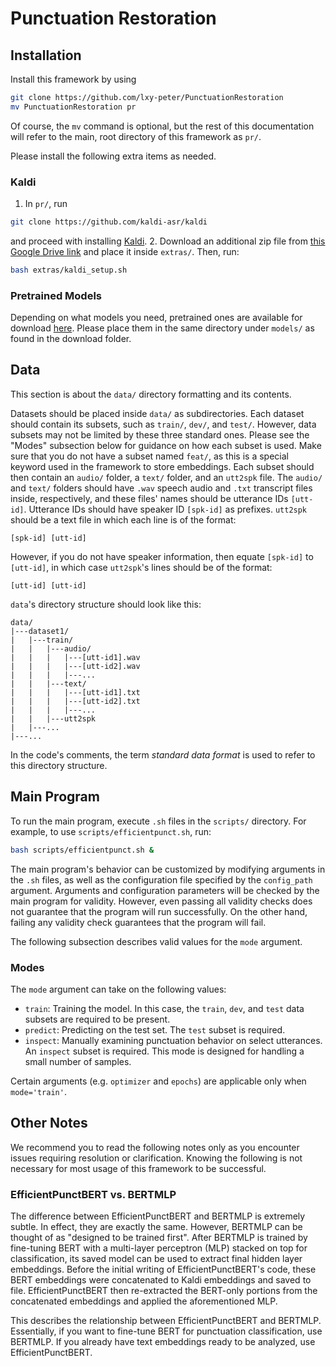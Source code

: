 # Punctuation Restoration


## Installation

Install this framework by using
```bash
git clone https://github.com/lxy-peter/PunctuationRestoration
mv PunctuationRestoration pr
```
Of course, the `mv` command is optional, but the rest of this documentation will refer to the main, root directory of this framework as `pr/`.

Please install the following extra items as needed.

### Kaldi
1. In `pr/`, run
```bash
git clone https://github.com/kaldi-asr/kaldi
```
and proceed with installing [Kaldi](https://github.com/kaldi-asr/kaldi).
2. Download an additional zip file from [this Google Drive link](https://drive.google.com/file/d/1yfxuqtXrFMi1GhDl9dDxhHbVQE6-tXlf/view?usp=sharing) and place it inside `extras/`. Then, run:
```bash
bash extras/kaldi_setup.sh
```

### Pretrained Models
Depending on what models you need, pretrained ones are available for download [here](https://drive.google.com/drive/folders/1YospBmQgXOWE3C5PexAm_3UeJnU1HMXD?usp=sharing). Please place them in the same directory under `models/` as found in the download folder.


## Data

This section is about the `data/` directory formatting and its contents.

Datasets should be placed inside `data/` as subdirectories. Each dataset should contain its subsets, such as `train/`, `dev/`, and `test/`. However, data subsets may not be limited by these three standard ones. Please see the "Modes" subsection below for guidance on how each subset is used. Make sure that you do not have a subset named `feat/`, as this is a special keyword used in the framework to store embeddings. Each subset should then contain an `audio/` folder, a `text/` folder, and an `utt2spk` file. The `audio/` and `text/` folders should have `.wav` speech audio and `.txt` transcript files inside, respectively, and these files' names should be utterance IDs `[utt-id]`. Utterance IDs should have speaker ID `[spk-id]` as prefixes. `utt2spk` should be a text file in which each line is of the format:
```
[spk-id] [utt-id]
```
However, if you do not have speaker information, then equate `[spk-id]` to `[utt-id]`, in which case `utt2spk`'s lines should be of the format:
```
[utt-id] [utt-id]
```
`data`'s directory structure should look like this:
```
data/
|---dataset1/
|   |---train/
|   |   |---audio/
|   |   |   |---[utt-id1].wav
|   |   |   |---[utt-id2].wav
|   |   |   |---...
|   |   |---text/
|   |   |   |---[utt-id1].txt
|   |   |   |---[utt-id2].txt
|   |   |   |---...
|   |   |---utt2spk
|   |---...
|---...
```
In the code's comments, the term *standard data format* is used to refer to this directory structure.


## Main Program

To run the main program, execute `.sh` files in the `scripts/` directory. For example, to use `scripts/efficientpunct.sh`, run:
```bash
bash scripts/efficientpunct.sh &
```

The main program's behavior can be customized by modifying arguments in the `.sh` files, as well as the configuration file specified by the `config_path` argument. Arguments and configuration parameters will be checked by the main program for validity. However, even passing all validity checks does not guarantee that the program will run successfully. On the other hand, failing any validity check guarantees that the program will fail.

The following subsection describes valid values for the `mode` argument.

### Modes

The `mode` argument can take on the following values:
- `train`: Training the model. In this case, the `train`, `dev`, and `test` data subsets are required to be present.
- `predict`: Predicting on the test set. The `test` subset is required.
- `inspect`: Manually examining punctuation behavior on select utterances. An `inspect` subset is required. This mode is designed for handling a small number of samples.

Certain arguments (e.g. `optimizer` and `epochs`) are applicable only when `mode='train'`.

## Other Notes

We recommend you to read the following notes only as you encounter issues requiring resolution or clarification. Knowing the following is not necessary for most usage of this framework to be successful.

### EfficientPunctBERT vs. BERTMLP

The difference between EfficientPunctBERT and BERTMLP is extremely subtle. In effect, they are exactly the same. However, BERTMLP can be thought of as "designed to be trained first". After BERTMLP is trained by fine-tuning BERT with a multi-layer perceptron (MLP) stacked on top for classification, its saved model can be used to extract final hidden layer embeddings. Before the initial writing of EfficientPunctBERT's code, these BERT embeddings were concatenated to Kaldi embeddings and saved to file. EfficientPunctBERT then re-extracted the BERT-only portions from the concatenated embeddings and applied the aforementioned MLP.

This describes the relationship between EfficientPunctBERT and BERTMLP. Essentially, if you want to fine-tune BERT for punctuation classification, use BERTMLP. If you already have text embeddings ready to be analyzed, use EfficientPunctBERT.
